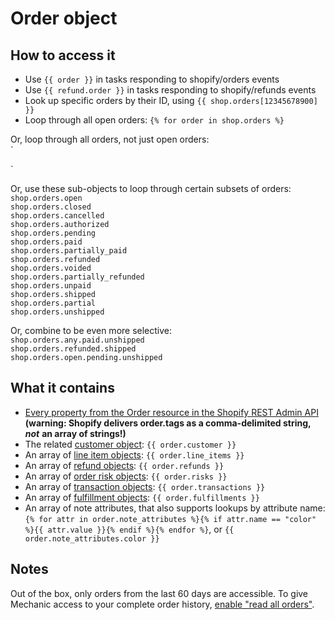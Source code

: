# Order object

## How to access it

* Use `{{ order }}` in tasks responding to shopify/orders events
* Use `{{ refund.order }}` in tasks responding to shopify/refunds events
* Look up specific orders by their ID, using `{{ shop.orders[12345678900] }}` 
* Loop through all open orders: `{% for order in shop.orders %}`

Or, loop through all orders, not just open orders:  
\`

\`

Or, use these sub-objects to loop through certain subsets of orders:  
`shop.orders.open`  
`shop.orders.closed`  
`shop.orders.cancelled`  
`shop.orders.authorized`  
`shop.orders.pending`  
`shop.orders.paid`  
`shop.orders.partially_paid`  
`shop.orders.refunded`  
`shop.orders.voided`  
`shop.orders.partially_refunded`  
`shop.orders.unpaid`  
`shop.orders.shipped`  
`shop.orders.partial`  
`shop.orders.unshipped`

Or, combine to be even more selective:  
`shop.orders.any.paid.unshipped`  
`shop.orders.refunded.shipped`  
`shop.orders.open.pending.unshipped`

## What it contains

* [Every property from the Order resource in the Shopify REST Admin API](https://shopify.dev/docs/admin-api/rest/reference/orders/order#properties) **\(warning: Shopify delivers order.tags as a comma-delimited string,** _**not**_ **an array of strings!\)**
* The related [customer object](customer-object.md): `{{ order.customer }}`
* An array of [line item objects](line-item.md): `{{ order.line_items }}` 
* An array of [refund objects](refund.md): `{{ order.refunds }}` 
* An array of [order risk objects](order-risk.md): `{{ order.risks }}` 
* An array of [transaction objects](transaction.md): `{{ order.transactions }}`
* An array of [fulfillment objects](fulfillment.md): `{{ order.fulfillments }}` 
* An array of note attributes, that also supports lookups by attribute name: `{% for attr in order.note_attributes %}{% if attr.name == "color" %}{{ attr.value }}{% endif %}{% endfor %}`, or `{{ order.note_attributes.color }}` 

## Notes

Out of the box, only orders from the last 60 days are accessible. To give Mechanic access to your complete order history, [enable "read all orders"](https://help.usemechanic.com/tutorials/enabling-read_all_orders).

